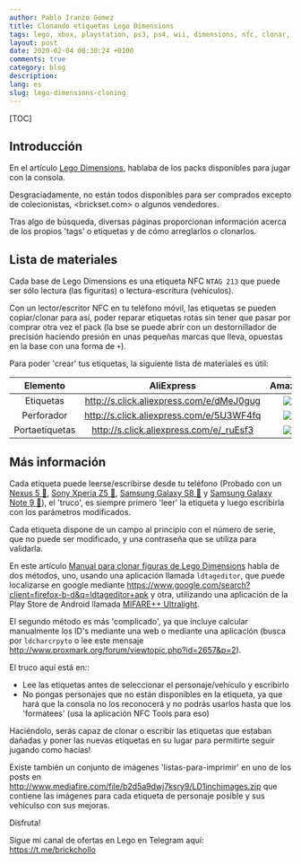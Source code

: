 ```yaml
---
author: Pablo Iranzo Gómez
title: Clonando etiquetas Lego Dimensions
tags: lego, xbox, playstation, ps3, ps4, wii, dimensions, nfc, clonar, ntag213
layout: post
date: 2020-02-04 00:30:24 +0100
comments: true
category: blog
description:
lang: es
slug: lego-dimensions-cloning
---
```


[TOC]

## Introducción

En el artículo [Lego Dimensions]({filename}2019-08-19-lego-dimensions.es.md), hablaba de los packs disponibles para jugar con la consola.

Desgraciadamente, no están todos disponibles para ser comprados excepto de colecionistas, <brickset.com> o algunos vendedores.

Tras algo de búsqueda, diversas páginas proporcionan información acerca de los propios 'tags' o etiquetas y de cómo arreglarlos o clonarlos.

## Lista de materiales

Cada base de Lego Dimensions es una etiqueta NFC `NTAG 213` que puede ser sólo lectura (las figuritas) o lectura-escritura (vehículos).

Con un lector/escritor NFC en tu teléfono móvil, las etiquetas se pueden copiar/clonar para así, poder reparar etiquetas rotas sin tener que pasar por comprar otra vez el pack (la bse se puede abrir con un destornillador de precisión haciendo presión en unas pequeñas marcas que lleva, opuestas en la base con una forma de `+`).

Para poder 'crear' tus etiquetas, la siguiente lista de materiales es útil:

|    Elemento    |                 AliExpress                 |                                               Amazon                                                |
| :------------: | :----------------------------------------: | :-------------------------------------------------------------------------------------------------: |
|   Etiquetas    | <http://s.click.aliexpress.com/e/dMeJ0gug> |   [![]({static}imagen/dimensions/ntag213.png)](https://www.amazon.es/dp/B00NG4W3K2?tag=redken-21)   |
|   Perforador   | <http://s.click.aliexpress.com/e/5U3WF4fq> | [![]({static}imagen/dimensions/holepuncher.png)](https://www.amazon.es/dp/B007QJC8WG?tag=redken-21) |
| Portaetiquetas | <http://s.click.aliexpress.com/e/_ruEsf3>  | [![]({static}imagen/dimensions/coinholder.png)](https://www.amazon.es/dp/B07CNTTVF9?tag=redken-21)  |

## Más información

Cada etiqueta puede leerse/escribirse desde tu teléfono (Probado con un [Nexus 5 🛒](https://www.amazon.es/dp/B016B7INC2?tag=redken-21), [Sony Xperia Z5 🛒](https://www.amazon.es/dp/B013WSM36A?tag=redken-21), [Samsung Galaxy S8 🛒](https://www.amazon.es/dp/B06XXFHG6J?tag=redken-21) y [Samsung Galaxy Note 9 🛒](https://www.amazon.es/dp/B07FT169LZ?tag=redken-21)), el 'truco', es siempre primero 'leer' la etiqueta y luego escribirla con los parámetros modificados.

Cada etiqueta dispone de un campo al principio con el número de serie, que no puede ser modificado, y una contraseña que se utiliza para validarla.

En este artículo [Manual para clonar figuras de Lego Dimensions](https://www.elotrolado.net/hilo_manual-para-clonar-figuras-de-lego-dimensions_2209995) habla de dos métodos, uno, usando una aplicación llamada `ldtageditor`, que puede localizarse en google mediante <https://www.google.com/search?client=firefox-b-d&q=ldtageditor+apk> y otra, utilizando una aplicación de la Play Store de Android llamada [MIFARE++ Ultralight](https://play.google.com/store/apps/details?id=com.samsung.sprc.fileselector).

El segundo método es más 'complicado', ya que incluye calcular manualmente los ID's mediante una web o mediante una aplicación (busca por `ldcharcrpyto` o lee este mensaje <http://www.proxmark.org/forum/viewtopic.php?id=2657&p=2>).

El truco aquí está en::

- Lee las etiquetas antes de seleccionar el personaje/vehículo y escribirlo
- No pongas personajes que no están disponibles en la etiqueta, ya que hará que la consola no los reconocerá y no podrás usarlos hasta que los 'formatees' (usa la aplicación NFC Tools para eso)

Haciéndolo, serás capaz de clonar o escribir las etiquetas que estaban dañadas y poner las nuevas etiquetas en su lugar para permitirte seguir jugando como hacías!

Existe también un conjunto de imágenes 'listas-para-imprimir' en uno de los posts en <http://www.mediafire.com/file/b2d5a9dwj7ksry9/LD1inchimages.zip> que contiene las imágenes para cada etiqueta de personaje posible y sus vehículso con sus mejoras.

Disfruta!

Sigue mi canal de ofertas en Lego en Telegram aquí: <https://t.me/brickchollo>
